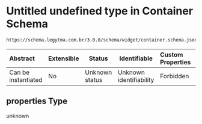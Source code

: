 # Untitled undefined type in Container Schema

```txt
https://schema.legytma.com.br/3.0.0/schema/widget/container.schema.json#/properties
```




| Abstract            | Extensible | Status         | Identifiable            | Custom Properties | Additional Properties | Access Restrictions | Defined In                                                                               |
| :------------------ | ---------- | -------------- | ----------------------- | :---------------- | --------------------- | ------------------- | ---------------------------------------------------------------------------------------- |
| Can be instantiated | No         | Unknown status | Unknown identifiability | Forbidden         | Allowed               | none                | [container.schema.json\*](../schema/widget/container.schema.json) |

## properties Type

unknown
